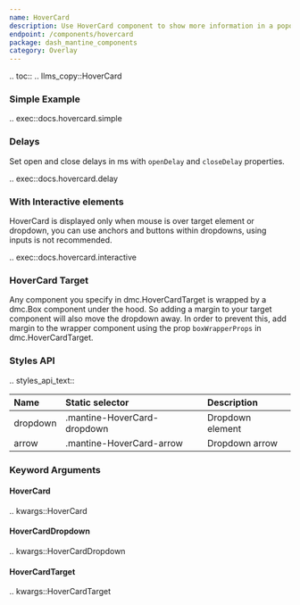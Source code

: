 ```yaml
---
name: HoverCard
description: Use HoverCard component to show more information in a popover.
endpoint: /components/hovercard
package: dash_mantine_components
category: Overlay
---
```


.. toc::
.. llms_copy::HoverCard

### Simple Example

.. exec::docs.hovercard.simple

### Delays

Set open and close delays in ms with `openDelay` and `closeDelay` properties.

.. exec::docs.hovercard.delay

### With Interactive elements

HoverCard is displayed only when mouse is over target element or dropdown, you can use anchors and buttons within dropdowns, using inputs is not recommended.

.. exec::docs.hovercard.interactive

### HoverCard Target

Any component you specify in dmc.HoverCardTarget is wrapped by a dmc.Box component under the hood. So adding a margin
to your target component will also move the dropdown away. In order to prevent this, add margin to the wrapper component
using the prop `boxWrapperProps` in dmc.HoverCardTarget.

### Styles API

.. styles_api_text::

| Name     | Static selector             | Description      |
|:---------|:----------------------------|:-----------------|
| dropdown | .mantine-HoverCard-dropdown | Dropdown element |
| arrow    | .mantine-HoverCard-arrow    | Dropdown arrow   |

### Keyword Arguments

#### HoverCard

.. kwargs::HoverCard

#### HoverCardDropdown

.. kwargs::HoverCardDropdown

#### HoverCardTarget

.. kwargs::HoverCardTarget
